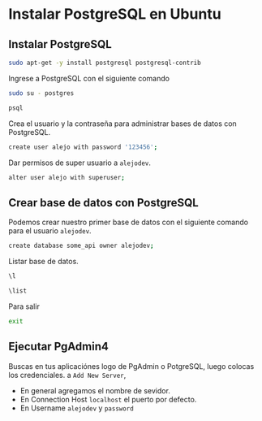 # Instalar PostgreSQL en Ubuntu 

## Instalar PostgreSQL 

~~~bash
sudo apt-get -y install postgresql postgresql-contrib
~~~

Ingrese a PostgreSQL con el siguiente comando 
~~~bash
sudo su - postgres

psql
~~~

Crea el usuario y la contraseña para administrar bases de datos  con PostgreSQL. 

~~~bash
create user alejo with password '123456';
~~~

Dar permisos de super usuario a `alejodev`.
~~~bash
alter user alejo with superuser;
~~~

## Crear base de datos con PostgreSQL 
Podemos crear nuestro primer base de datos con el siguiente comando para el usuario `alejodev`. 

~~~bash
create database some_api owner alejodev; 
~~~ 

Listar base de datos. 
~~~bash
\l

\list
~~~

Para salir
~~~bash
exit
~~~

## Ejecutar PgAdmin4 
Buscas en tus aplicaciónes logo de PgAdmin o PotgreSQL, luego colocas los credenciales. a `Add New Server`,  

- En general agregamos el nombre de sevidor. 
- En Connection Host `localhost`  el puerto por defecto. 
- En Username `alejodev` y `password`
